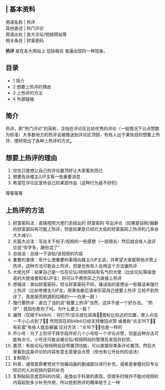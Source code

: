 |  **基本资料**  
---  
用语名称  |  热评   
其他表述  |  热门评论   
用语出处  |  各大论坛/视频网站等   
相关条目  |  财富密码   
  
**热评** 是在各大网站上  包括萌百  普遍出现的一种现象。

##  目录

  * 1  简介 
  * 2  想要上热评的理由 
  * 3  上热评的方法 
  * 4  外部链接 

##  简介

热评，即“热门评论”的简称，泛指在评论区比较优秀的评论（一般情况下以点赞数为标准）大多数地方的热评会被推送到评论区顶部，有些人出于某些目的想要上热评，便研究出了各种上热评的方式。

##  想要上热评的理由

  1. 仅仅只是想让自己的评论置顶好让大家看到而已 
  2. 想要告诉楼主/UP主等一些重要消息 
  3. 希望在评论区宣传自己的某部作品（这种行为是不好的） 

等等等等

##  上热评的方法

  1. 财富密码法：直接按照大佬们总结出的  财富密码  写出评论（如果是自制/偏僻的财富密码有可能上热评，但是如果是已经烂大街的财富密码上热评的几率会大大减小） 
  2. 长篇大论法：写出关于帖子/视频的一些感想（一般很长）然后就会有人追评论说“你字多，跟你混了” 
  3. 总结法：总结一下该帖/该视频的内容 
  4. 重要的事情：有什么很重要的事情向楼主/UP主说，并希望大家能帮他点赞上热评，这种方法可能会上热评，但是也有些人会用这个方法骗热评 
  5. 大佬光环：如果自己是一位在论坛/视频网站有名气的大佬（比如论坛等级很高的大佬或者知名UP主）则可以不费吹灰之力直接上热评 
  6. 想骚话：类似财富密码，但与财富密码不同，骚话指的是想出一些骚话来强行上热评（比如夸楼主/UP主，用某些歇后语来形容自己想要上热评  又抢不到热评了，真是屎壳郎遇到拉稀的——白来一趟  ） 
  7. 强行要热评：直白了当的说“我要上热评”当然，这并不是一个好办法。  “热评”：我招你惹你了吗，为什么要上♂我？ 
  8. 骗赞（仅限于bilibili）：将打开/显示放在距离👍🏻图标比较近的位置，使人点击一不小心点到了👍🏻  然而现在的bilibili已经支持撤回点赞  或者称“点击16下👍🏻有彩蛋”有些人就会被骗  应对方法：“点16下👎🏻也是一样的 
  9. 开小号：为了上热评不择手段开好几个小号给一个评论点赞，但是这种办法可能有点亏，小号还可能会被论坛/视频网站的管理员发现并封禁。 
  10. 置顶：有些论坛/视频网站自带置顶功能，可以直接将某条评论置顶，然后大家看到这条评论的内容有意无意便会点赞（但也有公开处刑的说法） 
  11. 复制简介 
  12. 科普，通常是原著党对于改编动画的删减部分进行补充，或者是掌握对应专业知识的人对视频内容的补充 
  13. 复制粘贴百度百科的内容，是类似于科普的表现，但很多时候并不能对视频的内容起到多少补充作用，所以抢到热评的概率低于上一种 
